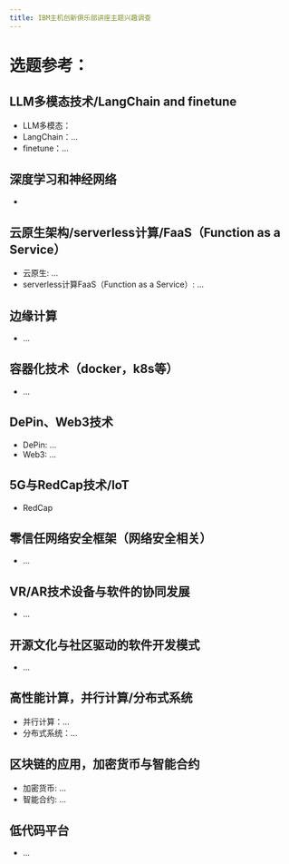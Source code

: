```yaml
---
title: IBM主机创新俱乐部讲座主题兴趣调查
---
```

# 选题参考：

## LLM多模态技术/LangChain and finetune
- LLM多模态：
- LangChain：...
- finetune：...
## 深度学习和神经网络
- 
## 云原生架构/serverless计算/FaaS（Function as a Service）
- 云原生: ...
- serverless计算FaaS（Function as a Service）: ...

## 边缘计算
- ...
## 容器化技术（docker，k8s等）
- ...
## DePin、Web3技术
- DePin: ...
- Web3: ...
## 5G与RedCap技术/IoT
- RedCap
## 零信任网络安全框架（网络安全相关）
- ...
## VR/AR技术设备与软件的协同发展
- ...
## 开源文化与社区驱动的软件开发模式
- ...
## 高性能计算，并行计算/分布式系统
- 并行计算：...
- 分布式系统：...
## 区块链的应用，加密货币与智能合约
- 加密货币: ...
- 智能合约: ...
## 低代码平台
- ...